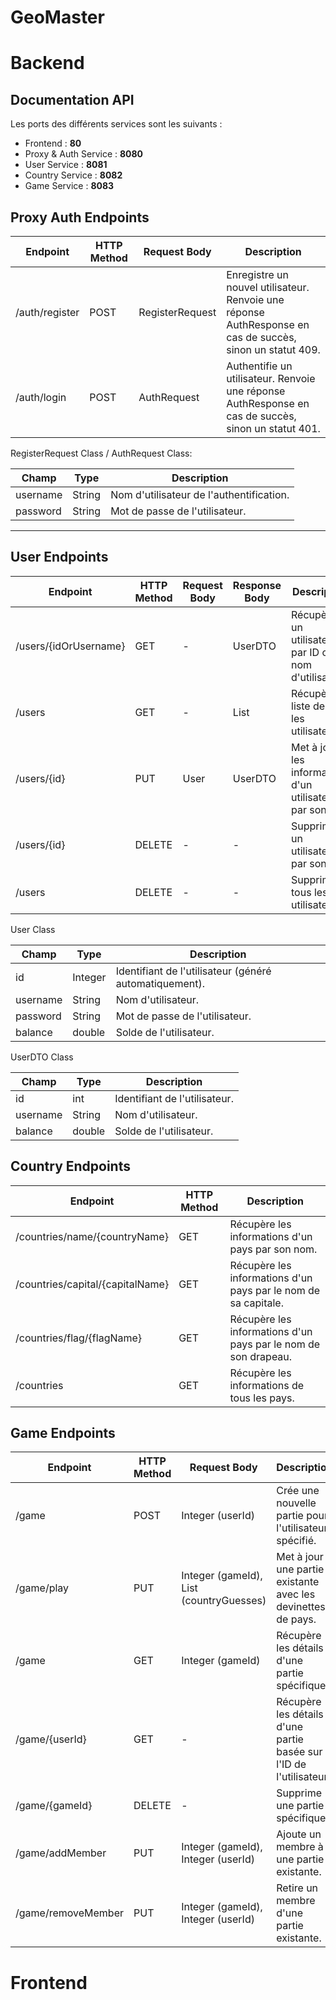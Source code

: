 # GeoMaster

# Backend

## Documentation API

Les ports des différents services sont les suivants :

- Frontend : **80**
- Proxy & Auth Service : **8080**
- User Service : **8081**
- Country Service : **8082**
- Game Service : **8083**

## Proxy Auth Endpoints

| Endpoint          | HTTP Method | Request Body      | Description             |
|-------------------|-------------|-------------------|-------------------------|
| /auth/register    | POST        | RegisterRequest   | Enregistre un nouvel utilisateur. Renvoie une réponse AuthResponse en cas de succès, sinon un statut 409. |
| /auth/login       | POST        | AuthRequest       | Authentifie un utilisateur. Renvoie une réponse AuthResponse en cas de succès, sinon un statut 401.       |

RegisterRequest Class / AuthRequest Class:

| Champ     | Type   | Description                  |
|-----------|--------|------------------------------|
| username  | String | Nom d'utilisateur de l'authentification. |
| password  | String | Mot de passe de l'utilisateur.           |

--- 

## User Endpoints

| Endpoint                | HTTP Method | Request Body | Response Body       | Description                                              |
|-------------------------|-------------|--------------|---------------------|----------------------------------------------------------|
| /users/{idOrUsername}   | GET         | -            | UserDTO             | Récupère un utilisateur par ID ou nom d'utilisateur.     |
| /users                  | GET         | -            | List<UserDTO>       | Récupère la liste de tous les utilisateurs.              |
| /users/{id}             | PUT         | User         | UserDTO             | Met à jour les informations d'un utilisateur par son ID. |
| /users/{id}             | DELETE      | -            | -                   | Supprime un utilisateur par son ID.                      |
| /users                  | DELETE      | -            | -                   | Supprime tous les utilisateurs.                          |


User Class

| Champ     | Type    | Description                   |
|-----------|---------|-------------------------------|
| id        | Integer | Identifiant de l'utilisateur (généré automatiquement). |
| username  | String  | Nom d'utilisateur.            |
| password  | String  | Mot de passe de l'utilisateur.|
| balance   | double  | Solde de l'utilisateur.       |

UserDTO Class

| Champ     | Type    | Description                  |
|-----------|---------|------------------------------|
| id        | int     | Identifiant de l'utilisateur.|
| username  | String  | Nom d'utilisateur.           |
| balance   | double  | Solde de l'utilisateur.      |

## Country Endpoints

| Endpoint                          | HTTP Method | Description                                                   |
|-----------------------------------|-------------|---------------------------------------------------------------|
| /countries/name/{countryName}     | GET         | Récupère les informations d'un pays par son nom.              |
| /countries/capital/{capitalName}  | GET         | Récupère les informations d'un pays par le nom de sa capitale.|
| /countries/flag/{flagName}        | GET         | Récupère les informations d'un pays par le nom de son drapeau.|
| /countries                        | GET         | Récupère les informations de tous les pays.                   |

## Game Endpoints

| Endpoint                | HTTP Method | Request Body                         | Description                                                 |
|-------------------------|-------------|--------------------------------------|-------------------------------------------------------------|
| /game                   | POST        | Integer (userId)                     | Crée une nouvelle partie pour l'utilisateur spécifié.       |
| /game/play              | PUT         | Integer (gameId), List<String> (countryGuesses) | Met à jour une partie existante avec les devinettes de pays. |
| /game                   | GET         | Integer (gameId)                     | Récupère les détails d'une partie spécifique.               |
| /game/{userId}          | GET         | -                                    | Récupère les détails d'une partie basée sur l'ID de l'utilisateur. |
| /game/{gameId}          | DELETE      | -                                    | Supprime une partie spécifique.                             |
| /game/addMember         | PUT         | Integer (gameId), Integer (userId)   | Ajoute un membre à une partie existante.                    |
| /game/removeMember      | PUT         | Integer (gameId), Integer (userId)   | Retire un membre d'une partie existante.                    |


# Frontend
